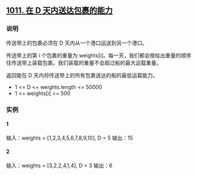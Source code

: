 ## [1011. 在 D 天内送达包裹的能力](https://leetcode-cn.com/problems/capacity-to-ship-packages-within-d-days/)

### 说明
传送带上的包裹必须在 D 天内从一个港口运送到另一个港口。

传送带上的第 i 个包裹的重量为 weights[i]。每一天，我们都会按给出重量的顺序往传送带上装载包裹。我们装载的重量不会超过船的最大运载重量。

返回能在 D 天内将传送带上的所有包裹送达的船的最低运载能力。

* 1 <= D <= weights.length <= 50000
* 1 <= weights[i] <= 500

### 实例
#### 1
输入：weights = [1,2,3,4,5,6,7,8,9,10], D = 5
输出：15

#### 2
输入：weights = [3,2,2,4,1,4], D = 3
输出：6